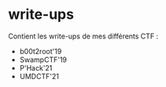 # write-ups
Contient les write-ups de mes différents CTF :

* b00t2root'19 
* SwampCTF'19
* P'Hack'21
* UMDCTF'21
